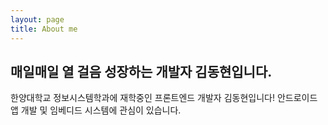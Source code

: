 ```yaml
---
layout: page
title: About me
---
```


## 매일매일 열 걸음 성장하는 개발자 김동현입니다.

한양대학교 정보시스템학과에 재학중인 프론트엔드 개발자 김동현입니다!
안드로이드 앱 개발 및 임베디드 시스템에 관심이 있습니다.
